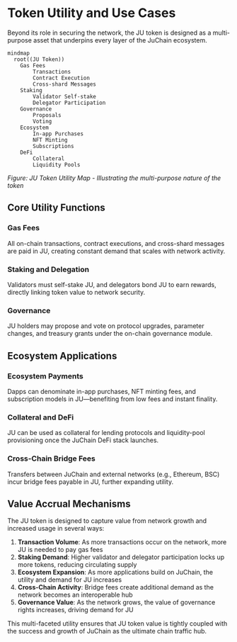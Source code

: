 # Token Utility and Use Cases

Beyond its role in securing the network, the JU token is designed as a multi-purpose asset that underpins every layer of the JuChain ecosystem.

```mermaid
mindmap
  root((JU Token))
    Gas Fees
        Transactions
        Contract Execution
        Cross-shard Messages
    Staking
        Validator Self-stake
        Delegator Participation
    Governance
        Proposals
        Voting
    Ecosystem
        In-app Purchases
        NFT Minting
        Subscriptions
    DeFi
        Collateral
        Liquidity Pools
```

_Figure: JU Token Utility Map - Illustrating the multi-purpose nature of the token_

## Core Utility Functions

### Gas Fees

All on-chain transactions, contract executions, and cross-shard messages are paid in JU, creating constant demand that scales with network activity.

### Staking and Delegation

Validators must self-stake JU, and delegators bond JU to earn rewards, directly linking token value to network security.

### Governance

JU holders may propose and vote on protocol upgrades, parameter changes, and treasury grants under the on-chain governance module.

## Ecosystem Applications

### Ecosystem Payments

Dapps can denominate in-app purchases, NFT minting fees, and subscription models in JU—benefiting from low fees and instant finality.

### Collateral and DeFi

JU can be used as collateral for lending protocols and liquidity-pool provisioning once the JuChain DeFi stack launches.

### Cross-Chain Bridge Fees

Transfers between JuChain and external networks (e.g., Ethereum, BSC) incur bridge fees payable in JU, further expanding utility.

## Value Accrual Mechanisms

The JU token is designed to capture value from network growth and increased usage in several ways:

1. **Transaction Volume**: As more transactions occur on the network, more JU is needed to pay gas fees
2. **Staking Demand**: Higher validator and delegator participation locks up more tokens, reducing circulating supply
3. **Ecosystem Expansion**: As more applications build on JuChain, the utility and demand for JU increases
4. **Cross-Chain Activity**: Bridge fees create additional demand as the network becomes an interoperable hub
5. **Governance Value**: As the network grows, the value of governance rights increases, driving demand for JU

This multi-faceted utility ensures that JU token value is tightly coupled with the success and growth of JuChain as the ultimate chain traffic hub.
